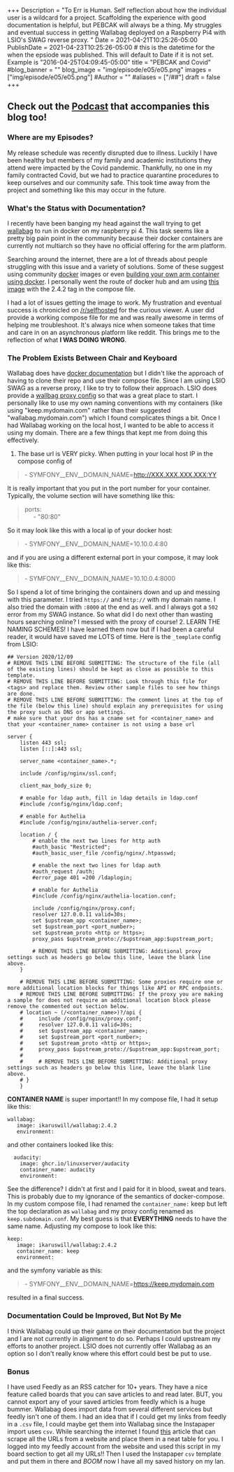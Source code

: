 +++
Description = "To Err is Human. Self reflection about how the individual user is a wildcard for a project. Scaffolding the experience with good documentation is helpful, but PEBCAK will always be a thing. My struggles and eventual success in getting Wallabag deployed on a Raspberry Pi4 with LSIO's SWAG reverse proxy.  "
Date = 2021-04-21T10:25:26-05:00
PublishDate = 2021-04-23T10:25:26-05:00 # this is the datetime for the when the epsiode was published. This will default to Date if it is not set. Example is "2016-04-25T04:09:45-05:00"
title = "PEBCAK and Covid"
#blog_banner = ""
blog_image = "img/episode/e05/e05.png"
images = ["img/episode/e05/e05.png"]
#Author = ""
#aliases = ["/##"]
draft = false
+++
## Check out the [Podcast](https://linuxlemming.com/e05/) that accompanies this blog too!
### Where are my Episodes?
My release schedule was recently disrupted due to illness. Luckily I have been healthy but members of my family and academic institutions they attend were impacted by the Covid pandemic. Thankfully, no one in my family contracted Covid, but we had to practice quarantine procedures to keep ourselves and our community safe. This took time away from the project and something like this may occur in the future.

### What's the Status with Documentation?
I recently have been banging my head against the wall trying to get [wallabag](https://wallabag.org) to run in docker on my raspberry pi 4. This task seems like a pretty big pain point in the community because their docker containers are currently not multiarch so they have no official offering for the arm platform.

Searching around the internet, there are a lot of threads about people struggling with this issue and a variety of solutions. Some of these suggest using community [docker](https://hub.docker.com/search?q=wallabag&type=image&architecture=arm%2Carm64) images or even [building your own arm container using docker](https://i.imgur.com/ckW4npo.png). I personally went the route of docker hub and am using [this image](https://hub.docker.com/r/ikaruswill/wallabag) with the 2.4.2 tag in the compose file.

I had a lot of issues getting the image to work. My frustration and eventual success is chronicled on [/r/selfhosted]() for the curious viewer. A user did provide a working compose file for me and was really awesome in terms of helping me troubleshoot. It's always nice when someone takes that time and care in on an asynchronous platform like reddit. This brings me to the reflection of what **I WAS DOING WRONG**.

### The Problem Exists Between Chair and Keyboard
Wallabag does have [docker documentation](https://doc.wallabag.org/en/developer/docker.html) but I didn't like the approach of having to clone their repo and use their compose file. Since I am using LSIO SWAG as a reverse proxy, I like to try to follow their approach. LSIO does provide a [wallbag proxy config](https://github.com/linuxserver/reverse-proxy-confs/blob/master/wallabag.subdomain.conf.sample) so that was a great place to start. I personally like to use my own naming conventions with my containers (like using "keep.mydomain.com" rather than their suggested "wallabag.mydomain.com") which I found complicates things a bit.
Once I had Wallabag working on the local host, I wanted to be able to access it using my domain. There are a few things that kept me from doing this effectively. 
1. The base url is VERY picky. When putting in your local host IP in the compose config of 

> \- SYMFONY__ENV__DOMAIN_NAME=http://XXX.XXX.XXX.XXX:YY

It is really important that you put in the port number for your container. Typically, the volume section will have something like this:

>ports:     
>&nbsp; &nbsp; &nbsp;\- "80:80"
 
 So it may look like this with a local ip of your docker host:
 > \- SYMFONY__ENV__DOMAIN_NAME=10.10.0.4:80

and if you are using a different external port in your compose, it may look like this:

 > \- SYMFONY__ENV__DOMAIN_NAME=10.10.0.4:8000

So I spend a lot of time bringing the containers down and up and messing with this parameter. I tried `https://` and `http://` with my domain name. I also tried the domain with `:8000` at the end as well. and I always got a `502` error from my SWAG instance. So what did I do next other than wasting hours searching online? I messed with the proxy of course!
2. LEARN THE NAMING SCHEMES! I have learned them now but if I had been a careful reader, it would have saved me LOTS of time. Here is the `_template` config from LSIO:
```
## Version 2020/12/09
# REMOVE THIS LINE BEFORE SUBMITTING: The structure of the file (all of the existing lines) should be kept as close as possible to this template.
# REMOVE THIS LINE BEFORE SUBMITTING: Look through this file for <tags> and replace them. Review other sample files to see how things are done.
# REMOVE THIS LINE BEFORE SUBMITTING: The comment lines at the top of the file (below this line) should explain any prerequisites for using the proxy such as DNS or app settings.
# make sure that your dns has a cname set for <container_name> and that your <container_name> container is not using a base url

server {
    listen 443 ssl;
    listen [::]:443 ssl;

    server_name <container_name>.*;

    include /config/nginx/ssl.conf;

    client_max_body_size 0;

    # enable for ldap auth, fill in ldap details in ldap.conf
    #include /config/nginx/ldap.conf;

    # enable for Authelia
    #include /config/nginx/authelia-server.conf;

    location / {
        # enable the next two lines for http auth
        #auth_basic "Restricted";
        #auth_basic_user_file /config/nginx/.htpasswd;

        # enable the next two lines for ldap auth
        #auth_request /auth;
        #error_page 401 =200 /ldaplogin;

        # enable for Authelia
        #include /config/nginx/authelia-location.conf;

        include /config/nginx/proxy.conf;
        resolver 127.0.0.11 valid=30s;
        set $upstream_app <container_name>;
        set $upstream_port <port_number>;
        set $upstream_proto <http or https>;
        proxy_pass $upstream_proto://$upstream_app:$upstream_port;

        # REMOVE THIS LINE BEFORE SUBMITTING: Additional proxy settings such as headers go below this line, leave the blank line above.
    }

    # REMOVE THIS LINE BEFORE SUBMITTING: Some proxies require one or more additional location blocks for things like API or RPC endpoints.
    # REMOVE THIS LINE BEFORE SUBMITTING: If the proxy you are making a sample for does not require an additional location block please remove the commented out section below.
    # location ~ (/<container_name>)?/api {
    #     include /config/nginx/proxy.conf;
    #     resolver 127.0.0.11 valid=30s;
    #     set $upstream_app <container_name>;
    #     set $upstream_port <port_number>;
    #     set $upstream_proto <http or https>;
    #     proxy_pass $upstream_proto://$upstream_app:$upstream_port;
    #
    #     # REMOVE THIS LINE BEFORE SUBMITTING: Additional proxy settings such as headers go below this line, leave the blank line above.
    # }
    }
 ```
 **CONTAINER NAME** is super important!! In my compose file, I had it setup like this:

``` 
wallabag:
   image: ikaruswill/wallabag:2.4.2
   environment:
```
and other containers looked like this:
```
  audacity:
    image: ghcr.io/linuxserver/audacity
    container_name: audacity
    environment:
```
See the difference? I didn't at first and I paid for it in blood, sweat and tears. This is probably due to my ignorance of the semantics of docker-compose. In my custom compose file, I had renamed the `container_name:` keep but left the top declaration as `wallabag` and my proxy config renamed as `keep.subdomain.conf`. My best guess is that **EVERYTHING** needs to have the same name. Adjusting my compose to look like this: 
```
keep:
   image: ikaruswill/wallabag:2.4.2
   container_name: keep
   environment:
```
and the symfony variable as this:
 > \- SYMFONY__ENV__DOMAIN_NAME=https://keep.mydomain.com

resulted in a final success.

### Documentation Could be Improved, But Not By Me
I think Wallabag could up their game on their documentation but the project and I are not currently in alignment to do so. Perhaps I could upstream my efforts to another project. LSIO does not currently offer Wallabag as an option so I don't really know where this effort could best be put to use.

### Bonus
I have used Feedly as an RSS catcher for 10+ years. They have a nice feature called boards that you can save articles to and read later. BUT, you cannot export any of your saved articles from feedly which is a huge bummer. Wallabag does import data from several different services but feedly isn't one of them. I had an idea that if I could get my links from feedly in a `.csv` file, I could maybe get them into Wallabag since the Instapaper import uses `csv`. While searching the internet I found [this](https://towardsdatascience.com/quickly-extract-all-links-from-a-web-page-using-javascript-and-the-browser-console-49bb6f48127b) article that can scrape all the URLs from a website and place them in a neat table for you. I logged into my feedly account from the website and used this script in my board section to get all my URLs!! Then I used the Instapaper `csv` template and put them in there and *BOOM* now I have all my saved history on my lan.